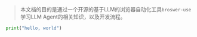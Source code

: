 >本文档的目的是通过一个开源的基于LLM的浏览器自动化工具`broswer-use`学习LLM Agent的相关知识，以及开发流程。

```python
print("hello, world")
```